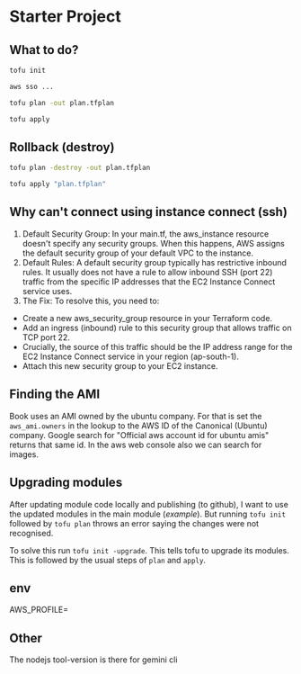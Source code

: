 # Starter Project

## What to do?

```sh
tofu init

aws sso ...

tofu plan -out plan.tfplan

tofu apply
```

## Rollback (destroy)

```sh
tofu plan -destroy -out plan.tfplan

tofu apply "plan.tfplan"
```

## Why can't connect using instance connect (ssh)

1. Default Security Group: In your main.tf, the aws_instance resource doesn't specify any security groups. When this happens, AWS assigns the default security group of your default VPC to the instance.
2. Default Rules: A default security group typically has restrictive inbound rules. It usually does not have a rule to allow inbound SSH (port 22) traffic from the specific IP addresses that the EC2 Instance Connect service uses.
3. The Fix: To resolve this, you need to:

- Create a new aws_security_group resource in your Terraform code.
- Add an ingress (inbound) rule to this security group that allows traffic on TCP port 22.
- Crucially, the source of this traffic should be the IP address range for the EC2 Instance Connect service in your region (ap-south-1).
- Attach this new security group to your EC2 instance.

## Finding the AMI

Book uses an AMI owned by the ubuntu company. For that is set the `aws_ami.owners` in the lookup to the AWS ID of the Canonical (Ubuntu) company. Google search for "Official aws account id for ubuntu amis" returns that same id. In the aws web console also we can search for images.

## Upgrading modules

After updating module code locally and publishing (to github), I want to use the updated modules in the main module (_example_). But running `tofu init` followed by `tofu plan` throws an error saying the changes were not recognised.

To solve this run `tofu init -upgrade`. This tells tofu to upgrade its modules. This is followed by the usual steps of `plan` and `apply`.

## env

AWS_PROFILE=

## Other

The nodejs tool-version is there for gemini cli
